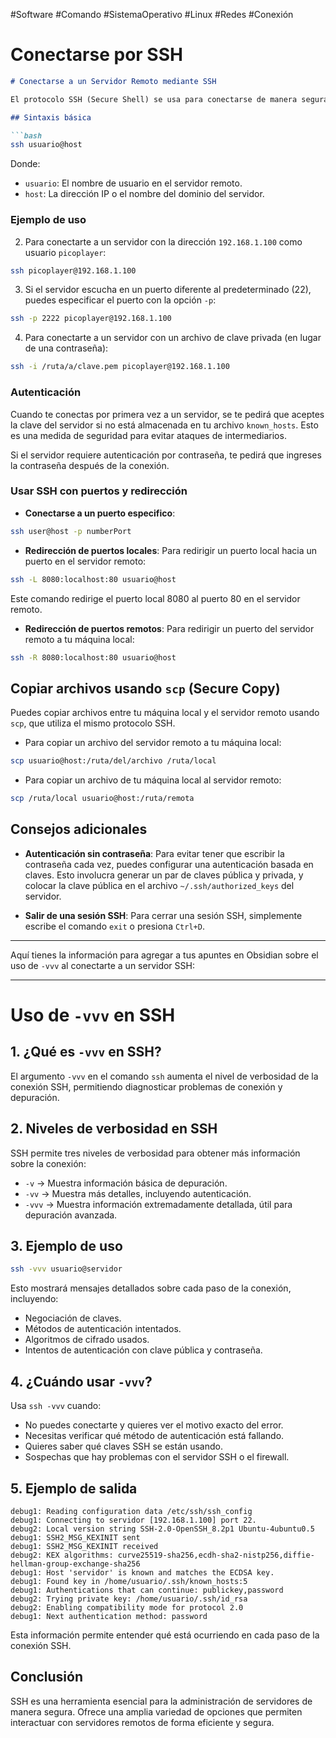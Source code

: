 #Software #Comando #SistemaOperativo #Linux #Redes #Conexión 
# Conectarse por SSH

```markdown
# Conectarse a un Servidor Remoto mediante SSH

El protocolo SSH (Secure Shell) se usa para conectarse de manera segura a un servidor remoto y ejecutar comandos. SSH cifra las comunicaciones, proporcionando un canal seguro para interactuar con sistemas remotos.

## Sintaxis básica

```bash
ssh usuario@host
````

Donde:

- `usuario`: El nombre de usuario en el servidor remoto.
- `host`: La dirección IP o el nombre del dominio del servidor.

### Ejemplo de uso

2. Para conectarte a un servidor con la dirección `192.168.1.100` como usuario `picoplayer`:

```bash
ssh picoplayer@192.168.1.100
```

3. Si el servidor escucha en un puerto diferente al predeterminado (22), puedes especificar el puerto con la opción `-p`:

```bash
ssh -p 2222 picoplayer@192.168.1.100
```

4. Para conectarte a un servidor con un archivo de clave privada (en lugar de una contraseña):

```bash
ssh -i /ruta/a/clave.pem picoplayer@192.168.1.100
```

### Autenticación

Cuando te conectas por primera vez a un servidor, se te pedirá que aceptes la clave del servidor si no está almacenada en tu archivo `known_hosts`. Esto es una medida de seguridad para evitar ataques de intermediarios.

Si el servidor requiere autenticación por contraseña, te pedirá que ingreses la contraseña después de la conexión.

### Usar SSH con puertos y redirección
- **Conectarse a un puerto especifico**:
```bash
ssh user@host -p numberPort
```

- **Redirección de puertos locales**: Para redirigir un puerto local hacia un puerto en el servidor remoto:

```bash
ssh -L 8080:localhost:80 usuario@host
```

Este comando redirige el puerto local 8080 al puerto 80 en el servidor remoto.

- **Redirección de puertos remotos**: Para redirigir un puerto del servidor remoto a tu máquina local:

```bash
ssh -R 8080:localhost:80 usuario@host
```

## Copiar archivos usando `scp` (Secure Copy)

Puedes copiar archivos entre tu máquina local y el servidor remoto usando `scp`, que utiliza el mismo protocolo SSH.

- Para copiar un archivo del servidor remoto a tu máquina local:

```bash
scp usuario@host:/ruta/del/archivo /ruta/local
```

- Para copiar un archivo de tu máquina local al servidor remoto:

```bash
scp /ruta/local usuario@host:/ruta/remota
```

## Consejos adicionales

- **Autenticación sin contraseña**: Para evitar tener que escribir la contraseña cada vez, puedes configurar una autenticación basada en claves. Esto involucra generar un par de claves pública y privada, y colocar la clave pública en el archivo `~/.ssh/authorized_keys` del servidor.
    
- **Salir de una sesión SSH**: Para cerrar una sesión SSH, simplemente escribe el comando `exit` o presiona `Ctrl+D`.
    

---

Aquí tienes la información para agregar a tus apuntes en Obsidian sobre el uso de `-vvv` al conectarte a un servidor SSH:

---

# Uso de `-vvv` en SSH

## 1. ¿Qué es `-vvv` en SSH?

El argumento `-vvv` en el comando `ssh` aumenta el nivel de verbosidad de la conexión SSH, permitiendo diagnosticar problemas de conexión y depuración.

## 2. Niveles de verbosidad en SSH

SSH permite tres niveles de verbosidad para obtener más información sobre la conexión:

- `-v` → Muestra información básica de depuración.
- `-vv` → Muestra más detalles, incluyendo autenticación.
- `-vvv` → Muestra información extremadamente detallada, útil para depuración avanzada.

## 3. Ejemplo de uso

```bash
ssh -vvv usuario@servidor
```

Esto mostrará mensajes detallados sobre cada paso de la conexión, incluyendo:

- Negociación de claves.
- Métodos de autenticación intentados.
- Algoritmos de cifrado usados.
- Intentos de autenticación con clave pública y contraseña.

## 4. ¿Cuándo usar `-vvv`?

Usa `ssh -vvv` cuando:

- No puedes conectarte y quieres ver el motivo exacto del error.
- Necesitas verificar qué método de autenticación está fallando.
- Quieres saber qué claves SSH se están usando.
- Sospechas que hay problemas con el servidor SSH o el firewall.

## 5. Ejemplo de salida

```plaintext
debug1: Reading configuration data /etc/ssh/ssh_config
debug1: Connecting to servidor [192.168.1.100] port 22.
debug2: Local version string SSH-2.0-OpenSSH_8.2p1 Ubuntu-4ubuntu0.5
debug1: SSH2_MSG_KEXINIT sent
debug1: SSH2_MSG_KEXINIT received
debug2: KEX algorithms: curve25519-sha256,ecdh-sha2-nistp256,diffie-hellman-group-exchange-sha256
debug1: Host 'servidor' is known and matches the ECDSA key.
debug1: Found key in /home/usuario/.ssh/known_hosts:5
debug1: Authentications that can continue: publickey,password
debug2: Trying private key: /home/usuario/.ssh/id_rsa
debug2: Enabling compatibility mode for protocol 2.0
debug1: Next authentication method: password
```

Esta información permite entender qué está ocurriendo en cada paso de la conexión SSH.
## Conclusión

SSH es una herramienta esencial para la administración de servidores de manera segura. Ofrece una amplia variedad de opciones que permiten interactuar con servidores remotos de forma eficiente y segura.